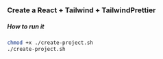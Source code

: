 ### Create a React + Tailwind + TailwindPrettier

##### How to run it
```sh
chmod +x ./create-project.sh
./create-project.sh
```
